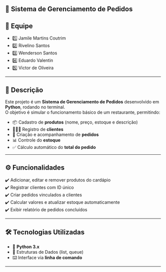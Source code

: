 🍕 Sistema de Gerenciamento de Pedidos
---

## 👥 Equipe  
- 1️⃣ Jamile Martins Coutrim  
- 2️⃣ Rivelino Santos  
- 3️⃣ Wenderson Santos  
- 4️⃣ Eduardo Valentin  
- 5️⃣ Victor de Oliveira  

---

## 📘 Descrição  
Este projeto é um **Sistema de Gerenciamento de Pedidos** desenvolvido em **Python**, rodando no terminal.  
O objetivo é simular o funcionamento básico de um restaurante, permitindo:  

- 📦 Cadastro de **produtos** (nome, preço, estoque e descrição)  
- 🧑‍🤝‍🧑 Registro de **clientes**  
- 🛒 Criação e acompanhamento de **pedidos**  
- 📊 Controle do **estoque**  
- ✅ Cálculo automático do **total do pedido**  

---

## ⚙️ Funcionalidades  
✔️ Adicionar, editar e remover produtos do cardápio  
✔️ Registrar clientes com ID único  
✔️ Criar pedidos vinculados a clientes  
✔️ Calcular valores e atualizar estoque automaticamente  
✔️ Exibir relatório de pedidos concluídos  

---

## 🛠️ Tecnologias Utilizadas  
- 🐍 **Python 3.x**  
- 📂 Estruturas de Dados (list, queue)  
- ⌨️ Interface via **linha de comando**  

---
